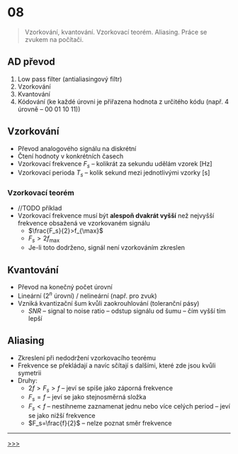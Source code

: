 # 08

> Vzorkování, kvantování. Vzorkovací teorém. Aliasing. Práce se zvukem na počítači.

## AD převod

1. Low pass filter (antialiasingový filtr)
2. Vzorkování
3. Kvantování
4. Kódování (ke každé úrovni je přiřazena hodnota z určitého kódu (např. 4 úrovně – 00 01 10 11))

## Vzorkování

* Převod analogového signálu na diskrétní
* Čtení hodnoty v konkrétních časech
* Vzorkovací frekvence _F<sub>s</sub>_ – kolikrát za sekundu udělám vzorek [Hz]
* Vzorkovací perioda  _T<sub>s</sub>_ – kolik sekund mezi jednotlivými vzorky [s]

### Vzorkovací teorém

* //TODO příklad
* Vzorkovací frekvence musí být __alespoň dvakrát vyšší__ než nejvyšší frekvence obsažená ve vzorkovaném signálu
  * $\frac{F_s}{2}>f_{\max}$
  * $F_s>2f_{\max}$
  * Je-li toto dodrženo, signál není vzorkováním zkreslen

## Kvantování

* Převod na konečný počet úrovní
* Lineární (2<sup>_n_</sup> úrovní) / nelineární (např. pro zvuk)
* Vzniká kvantizační šum kvůli zaokrouhlování (toleranční pásy)
  * _SNR_ – signal to noise ratio – odstup signálu od šumu – čím vyšší tím lepší

## Aliasing

* Zkreslení při nedodržení vzorkovacího teorému
* Frekvence se překládají a navíc sčítají s dalšími, které zde jsou kvůli symetrii
* Druhy:
  * $2f>F_s>f$ – jeví se spíše jako záporná frekvence
  * $F_s=f$ – jeví se jako stejnosměrná složka
  * $F_s<f$ – nestihneme zaznamenat jednu nebo více celých period – jeví se jako nižší frekvence
  * $F_s=\frac{f}{2}$ – nelze poznat směr frekvence

---
[>>>](./09.MD)

